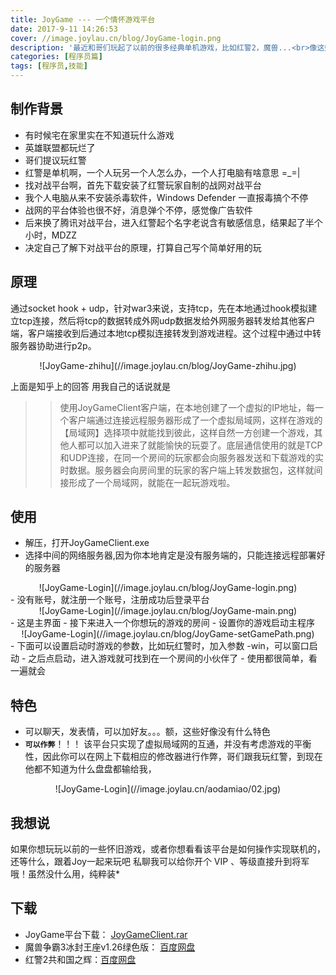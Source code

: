 ```yaml
---
title: JoyGame --- 一个情怀游戏平台
date: 2017-9-11 14:26:53
cover: //image.joylau.cn/blog/JoyGame-login.png
description: '最近和哥们玩起了以前的很多经典单机游戏，比如红警2，魔兽...<br>像这些游戏都支持局域网对战<br>于是有了这样一个平台的诞生 ---- JoyGame'
categories: [程序员篇]
tags: [程序员,技能]
---
```

<!-- more -->

## 制作背景
- 有时候宅在家里实在不知道玩什么游戏
- 英雄联盟都玩烂了
- 哥们提议玩红警
- 红警是单机啊，一个人玩另一个人怎么办，一个人打电脑有啥意思 =_=|
- 找对战平台啊，首先下载安装了红警玩家自制的战网对战平台
- 我个人电脑从来不安装杀毒软件，Windows Defender 一直报毒搞个不停
- 战网的平台体验也很不好，消息弹个不停，感觉像广告软件
- 后来换了腾讯对战平台，进入红警起个名字老说含有敏感信息，结果起了半个小时，MDZZ
- 决定自己了解下对战平台的原理，打算自己写个简单好用的玩


## 原理
通过socket hook + udp，针对war3来说，支持tcp，先在本地通过hook模拟建立tcp连接，然后将tcp的数据转成外网udp数据发给外网服务器转发给其他客户端，客户端接收到后通过本地tcp模拟连接转发到游戏进程。这个过程中通过中转服务器协助进行p2p。
<center>![JoyGame-zhihu](//image.joylau.cn/blog/JoyGame-zhihu.jpg)</center>

上面是知乎上的回答
用我自己的话说就是
>> 使用JoyGameClient客户端，在本地创建了一个虚拟的IP地址，每一个客户端通过连接远程服务器形成了一个虚拟局域网，这样在游戏的【局域网】选择项中就能找到彼此，这样自然一方创建一个游戏，其他人都可以加入进来了就能愉快的玩耍了。底层通信使用的就是TCP和UDP连接，在同一个房间的玩家都会向服务器发送和下载游戏的实时数据。服务器会向房间里的玩家的客户端上转发数据包，这样就间接形成了一个局域网，就能在一起玩游戏啦。

## 使用
- 解压，打开JoyGameClient.exe
- 选择中间的网络服务器,因为你本地肯定是没有服务端的，只能连接远程部署好的服务器
<center>![JoyGame-Login](//image.joylau.cn/blog/JoyGame-login.png)</center>
- 没有账号，就注册一个账号，注册成功后登录平台
<center>![JoyGame-Login](//image.joylau.cn/blog/JoyGame-main.png)</center>
- 这是主界面
- 接下来进入一个你想玩的游戏的房间
- 设置你的游戏启动主程序
<center>![JoyGame-Login](//image.joylau.cn/blog/JoyGame-setGamePath.png)</center>
- 下面可以设置启动时游戏的参数，比如玩红警时，加入参数 -win，可以窗口启动
- 之后点启动，进入游戏就可找到在一个房间的小伙伴了
- 使用都很简单，看一遍就会

## 特色
- 可以聊天，发表情，可以加好友。。。额，这些好像没有什么特色
- **`可以作弊`**！！！ 该平台只实现了虚拟局域网的互通，并没有考虑游戏的平衡性，因此你可以在网上下载相应的修改器进行作弊，哥们跟我玩红警，到现在他都不知道为什么盘盘都输给我，
<center>![JoyGame-Login](//image.joylau.cn/aodamiao/02.jpg)</center>

## 我想说
如果你想玩玩以前的一些怀旧游戏，或者你想看看该平台是如何操作实现联机的，还等什么，跟着Joy一起来玩吧
私聊我可以给你开个 VIP 、等级直接升到将军哦！虽然没什么用，纯粹装*

## 下载
- JoyGame平台下载： [JoyGameClient.rar](http://image.joylau.cn/blog/JoyGameClient.rar)
- 魔兽争霸3冰封王座v1.26绿色版： [百度网盘](https://pan.baidu.com/share/link?shareid=3779529435&uk=1077172855)
- 红警2共和国之辉：[百度网盘](https://pan.baidu.com/s/1pKQ0aaJ)
